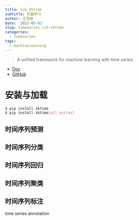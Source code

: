 ```yaml
---
title: Lib Sktime 
subtitle: 机器学习
author: 王哲峰
date: '2022-05-01'
slug: timeseries-lib-sktime
categories:
  - timeseries
tags:
  - machinelearning
---
```


> A unified framework for machine learning with time series.

* [Doc](https://www.sktime.org/en/stable/)
* [GitHub](https://github.com/sktime/sktime)


# 安装与加载

```bash
$ pip install sktime
$ pip install sktime[all_extras]
```

## 时间序列预测



## 时间序列分类


## 时间序列回归


## 时间序列聚类


## 时间序列标注

time series annotation